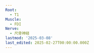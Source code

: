 ```yaml
---
Root:
  - T1
Muscle:
  - FDI
Nerve:
  - 尺骨神経
lastmod: '2025-03-08'
last_edited: 2025-02-27T00:00:00.000Z
---
```



